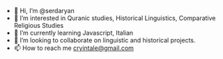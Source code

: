- 👋 Hi, I’m @serdaryan
- 👀 I’m interested in Quranic studies, Historical Linguistics, Comparative Religious Studies
- 🌱 I’m currently learning Javascript, Italian
- 💞️ I’m looking to collaborate on linguistic and historical projects.
- 📫 How to reach me cryintale@gmail.com

<!---
serdaryan/serdaryan is a ✨ special ✨ repository because its `README.md` (this file) appears on your GitHub profile.
You can click the Preview link to take a look at your changes.
--->

